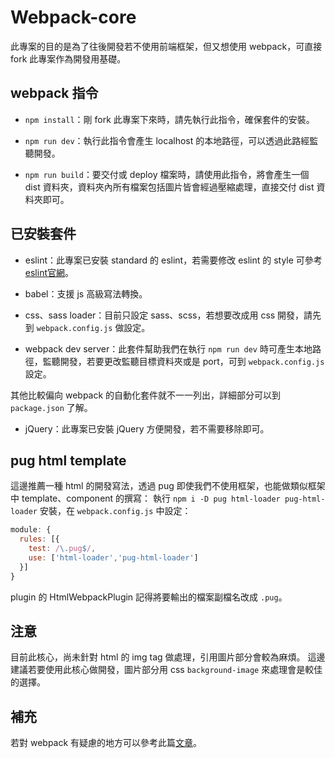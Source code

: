 # Webpack-core
此專案的目的是為了往後開發若不使用前端框架，但又想使用 webpack，可直接 fork 此專案作為開發用基礎。

## webpack 指令
* `npm install`：剛 fork 此專案下來時，請先執行此指令，確保套件的安裝。

* `npm run dev`：執行此指令會產生 localhost 的本地路徑，可以透過此路經監聽開發。

* `npm run build`：要交付或 deploy 檔案時，請使用此指令，將會產生一個 dist 資料夾，資料夾內所有檔案包括圖片皆會經過壓縮處理，直接交付 dist 資料夾即可。

## 已安裝套件
* eslint：此專案已安裝 standard 的 eslint，若需要修改 eslint 的 style 可參考 [eslint官網](https://eslint.org/)。

* babel：支援 js 高級寫法轉換。

* css、sass loader：目前只設定 sass、scss，若想要改成用 css 開發，請先到 `webpack.config.js` 做設定。

* webpack dev server：此套件幫助我們在執行 `npm run dev` 時可產生本地路徑，監聽開發，若要更改監聽目標資料夾或是 port，可到 `webpack.config.js` 設定。

其他比較偏向 webpack 的自動化套件就不一一列出，詳細部分可以到 `package.json` 了解。

* jQuery：此專案已安裝 jQuery 方便開發，若不需要移除即可。

## pug html template
這邊推薦一種 html 的開發寫法，透過 pug 即使我們不使用框架，也能做類似框架中 template、component 的撰寫：
執行 `npm i -D pug html-loader pug-html-loader` 安裝，在 `webpack.config.js` 中設定：
```js
module: {
  rules: [{
    test: /\.pug$/,
    use: ['html-loader','pug-html-loader']
  }]
}
```
plugin 的 HtmlWebpackPlugin 記得將要輸出的檔案副檔名改成 `.pug`。

## 注意
目前此核心，尚未針對 html 的 img tag 做處理，引用圖片部分會較為麻煩。
這邊建議若要使用此核心做開發，圖片部分用 css `background-image` 來處理會是較佳的選擇。

## 補充
若對 webpack 有疑慮的地方可以參考此篇[文章](https://hao1229.github.io/2020/07/22/webpackNote/#more)。